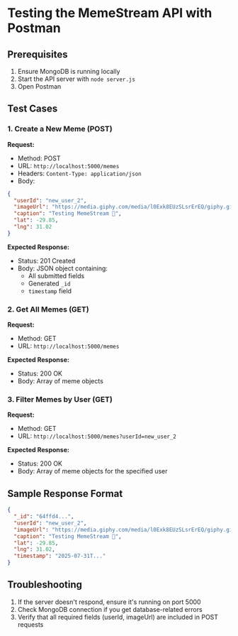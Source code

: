 # Testing the MemeStream API with Postman

## Prerequisites
1. Ensure MongoDB is running locally
2. Start the API server with `node server.js`
3. Open Postman

## Test Cases

### 1. Create a New Meme (POST)

**Request:**
- Method: POST
- URL: `http://localhost:5000/memes`
- Headers: `Content-Type: application/json`
- Body:
```json
{
  "userId": "new_user_2",
  "imageUrl": "https://media.giphy.com/media/l0Exk8EUzSLsrErEQ/giphy.gif",
  "caption": "Testing MemeStream 🚀",
  "lat": -29.85,
  "lng": 31.02
}
```

**Expected Response:**
- Status: 201 Created
- Body: JSON object containing:
  - All submitted fields
  - Generated `_id`
  - `timestamp` field

### 2. Get All Memes (GET)

**Request:**
- Method: GET
- URL: `http://localhost:5000/memes`

**Expected Response:**
- Status: 200 OK
- Body: Array of meme objects

### 3. Filter Memes by User (GET)

**Request:**
- Method: GET
- URL: `http://localhost:5000/memes?userId=new_user_2`

**Expected Response:**
- Status: 200 OK
- Body: Array of meme objects for the specified user

## Sample Response Format
```json
{
  "_id": "64ffd4...",
  "userId": "new_user_2",
  "imageUrl": "https://media.giphy.com/media/l0Exk8EUzSLsrErEQ/giphy.gif",
  "caption": "Testing MemeStream 🚀",
  "lat": -29.85,
  "lng": 31.02,
  "timestamp": "2025-07-31T..."
}
```

## Troubleshooting
1. If the server doesn't respond, ensure it's running on port 5000
2. Check MongoDB connection if you get database-related errors
3. Verify that all required fields (userId, imageUrl) are included in POST requests
